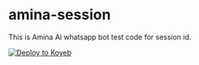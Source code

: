# amina-session
This is Amina Ai whatsapp bot test code for session id.

[![Deploy to Koyeb](https://www.koyeb.com/static/images/deploy/button.svg)](https://app.koyeb.com/apps/deploy?type=docker&image=quay.io/samochu/amina&env[BOT_NAME]=Amina&env[PORT]=8000)
